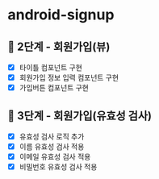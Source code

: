 # android-signup

## 🚀 2단계 - 회원가입(뷰)

- [x] 타이틀 컴포넌트 구현
- [x] 회원가입 정보 입력 컴포넌트 구현
- [x] 가입버튼 컴포넌트 구현

## 🚀 3단계 - 회원가입(유효성 검사)

- [x] 유효성 검사 로직 추가
- [x] 이름 유효성 검사 적용
- [x] 이메일 유효성 검사 적용
- [x] 비밀번호 유효성 검사 적용
